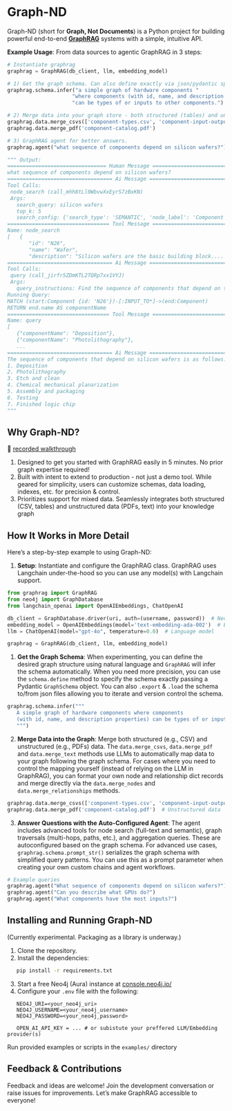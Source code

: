 # **Graph-ND**

Graph-ND (short for **Graph, Not Documents**) is a Python project for building powerful end-to-end [**GraphRAG**](https://neo4j.com/blog/genai/what-is-graphrag) systems with a simple, intuitive API. 


__Example Usage__: From data sources to agentic GraphRAG in 3 steps:

 ```python
# Instantiate graphrag
graphrag = GraphRAG(db_client, llm, embedding_model)

# 1) Get the graph schema. Can also define exactly via json/pydantic spec
graphrag.schema.infer("a simple graph of hardware components "
                      "where components (with id, name, and description properties)  "
                      "can be types of or inputs to other components.")

# 2) Merge data into your graph store - both structured (tables) and unstructured (docs)
graphrag.data.merge_csvs(['component-types.csv', 'component-input-output.csv'])
graphrag.data.merge_pdf('component-catalog.pdf') 

# 3) GraphRAG agent for better answers.
graphrag.agent("what sequence of components depend on silicon wafers?")

""" Output:
================================ Human Message =================================
what sequence of components depend on silicon wafers?
================================== Ai Message ==================================
Tool Calls:
  node_search (call_mhh8tLl0WbvwXxEyrS7zBxKN)
  Args:
    search_query: silicon wafers
    top_k: 5
    search_config: {'search_type': 'SEMANTIC', 'node_label': 'Component', 'search_prop': 'name'}
================================= Tool Message =================================
Name: node_search
[   {  
        "id": "N26",
        "name": "Wafer",
        "description": "Silicon wafers are the basic building block....
================================== Ai Message ==================================
Tool Calls:
  query (call_jirfr5ZDmKTL2TQRp7xx1VYJ)
  Args:
    query_instructions: Find the sequence of components that depend on the component with id 'N26' (Silicon Wafer) through 'INPUT_TO' relationships. Return the sequence of component names.
Running Query:
MATCH (start:Component {id: 'N26'})-[:INPUT_TO*]->(end:Component)
RETURN end.name AS componentName
================================= Tool Message =================================
Name: query
[   
    {"componentName": "Deposition"},
    {"componentName": "Photolithography"}, 
    ...
================================== Ai Message ==================================
The sequence of components that depend on silicon wafers is as follows:
1. Deposition
2. Photolithography
3. Etch and clean
4. Chemical mechanical planarization
5. Assembly and packaging
6. Testing
7. Finished logic chip
"""
```
## Why Graph-ND?
:movie_camera: [recorded walkthrough](https://drive.google.com/file/d/1Bl-SH3hnH5SBvmouKrglUKsxF0kpeBM0/view?usp=sharing)
1. Designed to get you started with GraphRAG easily in 5 minutes. No prior graph expertise required!
2. Built with intent to extend to production - not just a demo tool. While geared for simplicity, users can customize schemas, data loading, indexes, etc.  for precision & control.
3. Prioritizes support for mixed data. Seamlessly integrates both structured (CSV, tables) and unstructured data (PDFs, text) into your knowledge graph

## **How It Works in More Detail**
Here’s a step-by-step example to using Graph-ND:
1. **Setup**: Instantiate and configure the GraphRAG class. GraphRAG uses Langchain under-the-hood so you can use any model(s) with Langchain support. 
``` python
from graphrag import GraphRAG
from neo4j import GraphDatabase
from langchain_openai import OpenAIEmbeddings, ChatOpenAI

db_client = GraphDatabase.driver(uri, auth=(username, password))  # Neo4j connection
embedding_model = OpenAIEmbeddings(model='text-embedding-ada-002')  # Embeddings
llm = ChatOpenAI(model="gpt-4o", temperature=0.0)  # Language model

graphrag = GraphRAG(db_client, llm, embedding_model)
```
1. **Get the Graph Schema**: When experimenting, you can define the desired graph structure using natural language and `GraphRAG` will infer the schema automatically. When you need more precision, you can use the `schema.define` method to specify the schema exactly passing a Pydantic `GraphSchema` object. You can also `.export` & `.load` the schema to/from json files allowing you to iterate and version control the schema. 

``` python
graphrag.schema.infer("""
   A simple graph of hardware components where components 
   (with id, name, and description properties) can be types of or inputs to other components.
   """)
```
2. **Merge Data into the Graph**: Merge both structured (e.g., CSV) and unstructured (e.g., PDFs) data. The `data.merge_csvs`, `data.merge_pdf` and `data.merge_text` methods use LLMs to automatically map data to your graph following the graph schema. For cases where you need to control the mapping yourself (instead of relying on the LLM in GraphRAG), you can format your own node and relationship dict records and merge directly via the `data.merge_nodes` and `data.merge_relationships` methods. 
``` python
graphrag.data.merge_csvs(['component-types.csv', 'component-input-output.csv'])  # Structured data
graphrag.data.merge_pdf('component-catalog.pdf')  # Unstructured data
```
3. **Answer Questions with the Auto-Configured Agent**: The agent includes advanced tools for node search (full-text and semantic), graph traversals (multi-hops, paths, etc.), and aggregation queries.  These are autoconfigured based on the graph schema. For advanced use cases, `graphrag.schema.prompt_str()` serializes the graph schema with simplified query patterns. You can use this as a prompt parameter when creating your own custom chains and agent workflows.
 
``` python
# Example queries
graphrag.agent("What sequence of components depend on silicon wafers?")
graphrag.agent("Can you describe what GPUs do?")
graphrag.agent("What components have the most inputs?")
```

## **Installing and Running Graph-ND**
(Currently experimental. Packaging as a library is underway.)
1. Clone the repository.
2. Install the dependencies:
``` bash
   pip install -r requirements.txt
```
3. Start a free Neo4j (Aura) instance at [console.neo4j.io/](https://console.neo4j.io/)
4. Configure your `.env` file with the following:
``` 
   NEO4J_URI=<your_neo4j_uri>
   NEO4J_USERNAME=<your_neo4j_username>
   NEO4J_PASSWORD=<your_neo4j_password>
   
   OPEN_AI_API_KEY = ... # or subistute your preffered LLM/Embedding provider(s)
```
Run provided examples or scripts in the `examples/` directory

## **Feedback & Contributions**
Feedback and ideas are welcome! Join the development conversation or raise issues for improvements. Let’s make GraphRAG accessible to everyone!


